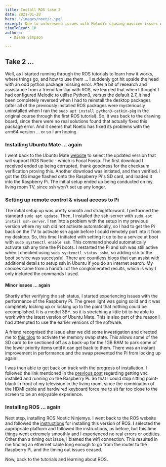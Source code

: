 ```yaml
---
title: Install ROS take 2
date: 2021-01-28
hero: "/images/noetic.jpg"
excerpt: Due to unforeseen issues with Melodic causing massive issues with a variety of packages - I have opted to start from scratch with the more updated ROS Noetic Ninjemys.
timeToRead: 10
authors:
  - Diana Simpson

---
```


## Take 2 ...

Well, as I started running through the ROS tutorials to learn how it works, where things go, and how to use them ... I suddenly got hit upside the head with an odd python package missing error. After a bit of research and assistance from a friend familiar with ROS, we learned that when I thought I had configured Melodic to utilise Python3, versus the default 2.7, it had been completely reversed when I had to reinstall the desktop packages (after all of the previously installed ROS packages were mysteriously uninstalled when I ran the `sudo apt install python3-catkin-pkg` in the original course through the first ROS tutorial). So, it was back to the drawing board, since there were no real solutions found that actually fixed this package error. And it seems that Noetic has fixed its problems with the arm64 version ... or so I am hoping.

### Installing Ubuntu Mate ... again

I went back to the Ubuntu Mate [website](https://ubuntu-mate.org/download/arm64/) to select the updated version that will support ROS Noetic - which is Focal Fossa. The first download I received ended up being corrupted, thank goodness for the checksum verification proving this. Another download was initiated, and then verified. I got the OS image flashed onto the Raspberry Pi's SD card, and loaded it into the Raspberry Pi. The initial setup ended up being conducted on my living room TV, since ssh won't set up any longer.

### Setting up remote control & visual access to Pi

The initial setup up was pretty smooth and straightforward. I performed the standard `sudo apt update`. Then, I installed the ssh-server with `sudo apt install ssh-server`. I ran into a problem with the setup in my previous version where my ssh did not activate automatically, so I had to get the Pi back on the TV to activate ssh again before I could remotely port into it from my desktop. So, this time I initiated with setting it up to be a service at boot with `sudo systemctl enable ssh`. This command should automatically activate ssh any time the Pi boots. I restarted the Pi and ssh was still active when I checked using `sudo systemctl status sshd`, so adding ssh to the boot service was successful. There are countless blogs that can assist with additional details to setup ssh in Ubuntu if you do an internet search. My choices came from a handful of the conglomerated results, which is why I only included the commands I used.

#### Minor issues ... again

Shortly after verifying the ssh status, I started experiencing issues with the performance of the Raspberry Pi. The green light was going solid and it was completely locking up or locking up to the point that nothing could be accomplished. It is a model 3B+, so it is stretching a little bit to be able to work with the latest version of Ubuntu Mate. This is also part of the reason I had attempted to use the earlier versions of the software.

A friend recognised the issue after we did some investigation and directed me to [this blog](https://www.digitalocean.com/community/tutorials/how-to-add-swap-space-on-ubuntu-16-04) to activate the memory swap state. This allows some of the SD card to be sectioned off as a back-up for the 1GB RAM to park some of the lower priority items until it can get back to them. There was an instant improvement in performance and the swap prevented the Pi from locking up again.

I was then able to get back on track with the progress of installation. I followed the link mentioned in the [previous post](https://www.roboticsbydiana.com/post/2020-10-24-installing-ros-on-rasppi/) regarding getting vnc installed and running on the Raspberry Pi. So that I could stop sitting point-blank in front of my television in the living room, since the combination of the HDMI cable and hardwired keyboard force me to sit far too close to the screen to be an enjoyable experience.

### Installing ROS ... again

Next step, installing ROS Noetic Ninjemys. I went back to the ROS website and followed the [instructions](https://wiki.ros.org/noetic/Installation) for installing this version of ROS. I selected the appropriate platform and followed the instructions, as before, but this time things went extremely smoothly and I experienced no real errors or oddities. Other than a timing out issue, I blamed the wifi connection. This resulted in me finding an ethernet cable long enough to go from the router to the Raspberry Pi, and the timing out issues ceased.

Now, back to the tutorials and learning about ROS.
